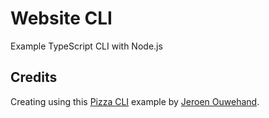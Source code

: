 # Website CLI

Example TypeScript CLI with Node.js

## Credits

Creating using this [Pizza CLI](https://github.com/tj/commander.js/blob/master/examples/pizza) example by [Jeroen Ouwehand](https://github.com/jeroenouw?tab=repositories).
